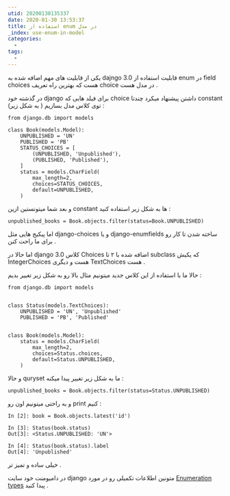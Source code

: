 ```yaml
---
utid: 20200130135337
date: 2020-01-30 13:53:37
title: استفاده از enum در مدل
_index: use-enum-in-model
categories:
  -
tags:
  -
---
```


یکی از قابلیت های مهم اضافه شده به dajngo 3.0 قابلیت استفاده از enum در field choices هست که بهترین راه تعریف choice در مدل هست .

در گذشته خود django برای فیلد هایی که choice داشتن پیشنهاد میکرد چندتا constant توی کلاس مدل بسازیم  ( به شکل زیر) :

```
from django.db import models

class Book(models.Model):
    UNPUBLISHED = 'UN'
    PUBLISHED = 'PB'
    STATUS_CHOICES = [
        (UNPUBLISHED, 'Unpublished'),
        (PUBLISHED, 'Published'),
    ]
    status = models.CharField(
        max_length=2,
        choices=STATUS_CHOICES,
        default=UNPUBLISHED,
    )
```

و بعد شما میتونستین ازین constant ها به شکل زیر استفاده کنید :

```
unpublished_books = Book.objects.filter(status=Book.UNPUBLISHED)
```

اما پیکیج هایی مثل django-choices و یا django-enumfields ساخته شدن تا کار رو برای ما راحت کنن .

اما حالا در django 3.0 کلاس Choices اضافه شده با ۲ تا subclass که یکیش IntegerChoices هست و دیگری TextChoices هست .

حالا ما با استفاده از این کلاس جدید میتونیم مثال بالا رو به شکل زیر تغییر بدیم :

```
from django.db import models


class Status(models.TextChoices):
    UNPUBLISHED = 'UN', 'Unpublished'
    PUBLISHED = 'PB', 'Published'


class Book(models.Model):
    status = models.CharField(
        max_length=2,
        choices=Status.choices,
        default=Status.UNPUBLISHED,
    )
```

و حالا quryset ما به شکل زیر تغییر پیدا میکنه :

```
unpublished_books = Book.objects.filter(status=Status.UNPUBLISHED)
```

و به راحتی میتونیم اون رو print کنیم :

```
In [2]: book = Book.objects.latest('id')

In [3]: Status(book.status)
Out[3]: <Status.UNPUBLISHED: 'UN'>

In [4]: Status(book.status).label
Out[4]: 'Unpublished'
```

خیلی ساده و تمیز تر .

در دامیومنت خود سایت django متونین اطلاعات تکمیلی رو در مورد [Enumeration types](https://docs.djangoproject.com/en/3.0/ref/models/fields/#enumeration-types)  پیدا کنید .